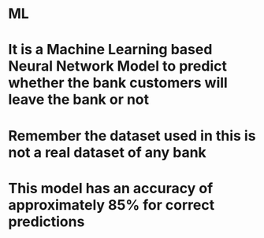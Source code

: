 # ML
# It is a Machine Learning based Neural Network Model to predict whether the bank customers will leave the bank or not
# Remember the dataset used in this is not a real dataset of any bank
# This model has an accuracy of approximately 85% for correct predictions
